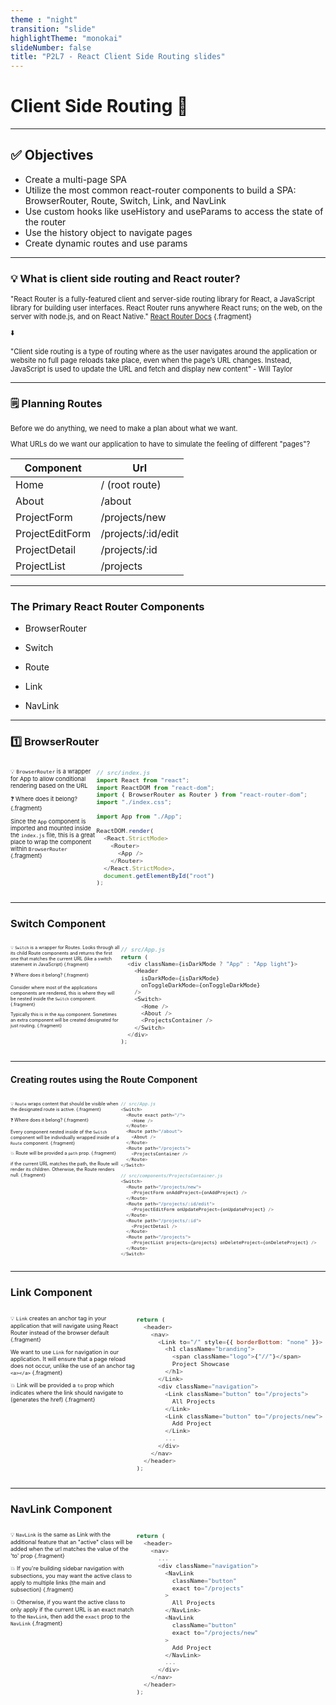 ```yaml
---
theme : "night"
transition: "slide"
highlightTheme: "monokai"
slideNumber: false
title: "P2L7 - React Client Side Routing slides"
---
```


<h1> Client Side Routing 📲 </h1>

---

<h2><strong> ✅ Objectives </strong></h2>

- Create a multi-page SPA
- Utilize the most common react-router components to build a SPA: BrowserRouter, Route, Switch, Link, and NavLink
- Use custom hooks like useHistory and useParams to access the state of the router
- Use the history object to navigate pages
- Create dynamic routes and use params

---

### 💡 What is client side routing and React router?

<div style="font-size: 0.8em">

"React Router is a fully-featured client and server-side routing library for React, a JavaScript library for building user interfaces. React Router runs anywhere React runs; on the web, on the server with node.js, and on React Native."
[React Router Docs](https://reactrouter.com/docs/en/v6/getting-started/tutorial) {.fragment}

<div class="fragment">⬇️ 

"Client side routing is a type of routing where as the user navigates around the application or website no full page reloads take place, even when the page’s URL changes. Instead, JavaScript is used to update the URL and fetch and display new content" - Will Taylor
</div>
</div>

---

### 🗒️ Planning Routes 

<div style="font-size: 0.8em">
Before we do anything, we need to make a plan about what we want.

What URLs do we want our application to have to simulate the feeling of different "pages"?

| Component       | Url                |
| --------------- | ------------------ |
| Home            | / (root route)     |
| About           | /about             |
| ProjectForm     | /projects/new      |
| ProjectEditForm | /projects/:id/edit |
| ProjectDetail   | /projects/:id      |
| ProjectList     | /projects          |

</div>

---

### The Primary React Router Components 

- BrowserRouter

- Switch

- Route

- Link

- NavLink

---

### 1️⃣ BrowserRouter 

<div style="font-size: 0.8em">

<div style="display: flex">

  <div style="width: 30%; text-align: left;">

  <small>

💡 `BrowserRouter` is a wrapper for App to allow conditional rendering based on the URL

❓ Where does it belong? {.fragment}

Since the `App` component is imported and mounted inside the `index.js` file, this is a great place to wrap the component within `BrowserRouter` {.fragment}

</small>

  </div>
  <div class="fragment" style="width: 80%">

```js
// src/index.js
import React from "react";
import ReactDOM from "react-dom";
import { BrowserRouter as Router } from "react-router-dom";
import "./index.css";

import App from "./App";

ReactDOM.render(
  <React.StrictMode>
    <Router>
      <App />
    </Router>
  </React.StrictMode>,
  document.getElementById("root")
);
```

  </div>
</div>


</div>

---

### Switch Component 

<div style="display: flex; font-size: 0.8em">
  <div style="width: 35%; font-size: 0.65em; text-align: left;">

💡 `Switch` is a wrapper for Routes. Looks through all its child Route components and returns the first one that matches the current URL (like a switch statement in JavaScript) {.fragment}

❓ Where does it belong? {.fragment}

Consider where most of the applications components are rendered, this is where they will be nested inside the `Switch` component. {.fragment}

Typically this is in the `App` component. Sometimes an extra component will be created designated for just routing. {.fragment}

  </div>
  <div style="width: 65%; font-size: 0.95em" class="fragment">

```js
// src/App.js
return (
  <div className={isDarkMode ? "App" : "App light"}>
    <Header 
      isDarkMode={isDarkMode} 
      onToggleDarkMode={onToggleDarkMode} 
    />
    <Switch>
      <Home />
      <About />
      <ProjectsContainer />
    </Switch>
  </div>
);
```

  </div>
</div>



---

#### Creating routes using the Route Component 

<div style="display: flex; font-size: 0.8em">
  <div style="width: 35%; font-size: 0.65em; text-align: left;">

💡 `Route` wraps content that should be visible when the designated route is active. {.fragment}

❓ Where does it belong? {.fragment}

Every component nested inside of the `Switch` component will be individually wrapped inside of a `Route` component. {.fragment}

💥 Route will be provided a `path` prop. {.fragment}

if the current URL matches the path, the Route will render its children. Otherwise, the Route renders null. {.fragment}

  </div>
  <div style="width: 65%; font-size: 0.75em" class="fragment">

```js
// src/App.js
<Switch>
  <Route exact path="/">
    <Home />
  </Route>
  <Route path="/about">
    <About />
  </Route>
  <Route path="/projects">
    <ProjectsContainer />
  </Route>
</Switch>
```

```js
// src/components/ProjectsContainer.js
<Switch>
  <Route path="/projects/new">
    <ProjectForm onAddProject={onAddProject} />
  </Route>
  <Route path="/projects/:id/edit">
    <ProjectEditForm onUpdateProject={onUpdateProject} />
  </Route>
  <Route path="/projects/:id">
    <ProjectDetail />
  </Route>
  <Route path="/projects">
    <ProjectList projects={projects} onDeleteProject={onDeleteProject} />
  </Route>
</Switch>
```

  </div>
</div>


---

### Link Component 

<div style="display: flex; font-size: 0.8em">
  <div style="width: 40%; text-align: left; font-size: 0.8em">

💡 `Link` creates an anchor tag in your application that will navigate using React Router instead of the browser default {.fragment}

We want to use `Link` for navigation in our application. It will ensure that a page reload does not occur, unlike the use of an anchor tag `<a></a>` {.fragment}

💥 Link will be provided a `to` prop which indicates where the link should navigate to (generates the href) {.fragment}

  </div>
  <div style="width: 60%" class="fragment">

```js
return (
  <header>
    <nav>
      <Link to="/" style={{ borderBottom: "none" }}>
        <h1 className="branding">
          <span className="logo">{"//"}</span>
          Project Showcase
        </h1>
      </Link>
      <div className="navigation">
        <Link className="button" to="/projects">
          All Projects
        </Link>
        <Link className="button" to="/projects/new">
          Add Project
        </Link>
        ...
      </div>
    </nav>
  </header>
);
```

  </div>
</div>

---

### NavLink Component 

<div style="display: flex; font-size: 0.8em">
  <div style="width: 40%; text-align: left; font-size: 0.8em">

💡 `NavLink` is the same as Link with the additional feature that an "active" class will be added when the url matches the value of the 'to' prop {.fragment}

💥 If you're building sidebar navigation with subsections, you may want the active class to apply to multiple links (the main and subsection) {.fragment}

💥 Otherwise, if you want the active class to only apply if the current URL is an exact match to the `NavLink`, then add the `exact` prop to the `NavLink` {.fragment}

  </div>
  <div style="width: 60%" class="fragment">

```js
return (
  <header>
    <nav>
      ...
      <div className="navigation">
        <NavLink 
          className="button" 
          exact to="/projects"
        >
          All Projects
        </NavLink>
        <NavLink 
          className="button" 
          exact to="/projects/new"
        >
          Add Project
        </NavLink>
        ...
      </div>
    </nav>
  </header>
);
```

  </div>
</div>

